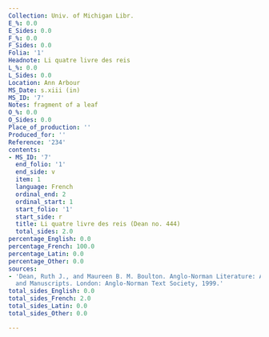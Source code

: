 ```yaml
---
Collection: Univ. of Michigan Libr.
E_%: 0.0
E_Sides: 0.0
F_%: 0.0
F_Sides: 0.0
Folia: '1'
Headnote: Li quatre livre des reis
L_%: 0.0
L_Sides: 0.0
Location: Ann Arbour
MS_Date: s.xiii (in)
MS_ID: '7'
Notes: fragment of a leaf
O_%: 0.0
O_Sides: 0.0
Place_of_production: ''
Produced_for: ''
Reference: '234'
contents:
- MS_ID: '7'
  end_folio: '1'
  end_side: v
  item: 1
  language: French
  ordinal_end: 2
  ordinal_start: 1
  start_folio: '1'
  start_side: r
  title: Li quatre livre des reis (Dean no. 444)
  total_sides: 2.0
percentage_English: 0.0
percentage_French: 100.0
percentage_Latin: 0.0
percentage_Other: 0.0
sources:
- 'Dean, Ruth J., and Maureen B. M. Boulton. Anglo-Norman Literature: A Guide to Texts
  and Manuscripts. London: Anglo-Norman Text Society, 1999.'
total_sides_English: 0.0
total_sides_French: 2.0
total_sides_Latin: 0.0
total_sides_Other: 0.0

---
```

